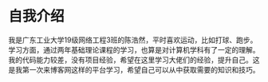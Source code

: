 # 自我介绍
我是广东工业大学19级网络工程3班的陈浩然，平时喜欢运动，比如打球、跑步。学习方面，通过两年基础理论课程的学习，也算是对计算机学科有了一定的理解。
我的代码能力较差，没有项目经验，希望在这里学习大佬们的经验，提升自己。这是我第一次来博客网这样的平台学习，希望自己可以从中获取需要的知识和技巧。
